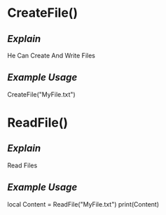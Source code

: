 # CreateFile()
## *Explain*
He Can Create And Write Files
## *Example Usage*
CreateFile("MyFile.txt")
# ReadFile()
## *Explain*
Read Files
## *Example Usage*
local Content = ReadFile("MyFile.txt")
print(Content)
